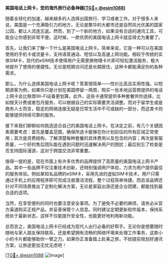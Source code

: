 **美国电话上网卡，您的海外旅行必备神器[[TG💪+ @esim1088](https://t.me/s/esim1088)]**

随着全球化的加速，越来越多的人选择出国旅行、学习或者工作。对于很多人来说，美国是一个充满吸引力的地方，无论是繁华的大都市还是自然风光优美的国家公园，都让人流连忘返。然而，到了一个新的地方，如果没有合适的通讯工具，可能会让你感到非常不便。这时候，一款优质的美国电话上网卡就显得尤为重要了。

首先，让我们来了解一下什么是美国电话上网卡。简单来说，它是一种可以在美国使用的手机卡或流量卡，支持语音通话、短信以及高速上网功能。相较于传统的实体SIM卡，现代的eSIM技术使得用户无需更换物理卡片即可轻松激活服务，极大地提升了使用的便捷性。无论是短期访问还是长期居住，这种卡都能满足你的各种需求。

那么，为什么选择美国电话上网卡呢？答案很简单——性价比高且实用性强。以短期游客为例，如果你只是计划在美国停留一两周，购买一张本地运营商提供的电话上网卡会比租借Wi-Fi设备更划算。此外，这些卡通常提供多种套餐供你选择，比如按天计费或者包月服务，可以根据自己的实际需要灵活调整。而对于留学生或是商务人士而言，稳定的网络连接无疑是日常生活中不可或缺的一部分，而这类卡则能够提供持续可靠的服务。

接下来我们聊聊如何挑选适合自己的美国电话上网卡。在决定之前，有几个关键因素需要考虑：首先是覆盖范围，确保所选卡能够在你计划前往的所有区域正常使用；其次是资费结构，了解清楚每种套餐的具体费用以及包含的内容；再次是客服质量，一个好的售后团队能在遇到问题时迅速解决用户的困扰；最后别忘了检查是否支持国际漫游，这对于跨国交流非常重要。

值得一提的是，现在市面上有许多优秀的品牌提供了高质量的美国电话上网卡产品。其中一些品牌不仅注重技术创新，还特别强调用户体验，力求为用户提供最佳的服务体验。例如某知名品牌的eSIM卡，采用先进的虚拟SIM卡技术，用户只需通过手机上的应用程序即可完成注册激活流程，整个过程简单快捷。而且该品牌还针对不同场景推出了定制化解决方案，无论是家庭出游还是企业团建，都能找到最合适的选项。

当然，在享受便利的同时也要注意安全事项。为了避免不必要的麻烦，请务必从官方渠道购买正规产品，并妥善保管个人信息。同时建议定期更新软件版本，保持系统处于最新状态，这样不仅能提升安全性，也能更好地利用新功能。

总而言之，美国电话上网卡已经成为现代人出行必备的好帮手。无论你是想要随时随地与家人朋友保持联系，还是希望拥有流畅的网络环境来处理工作事务，这款小小的卡片都能够助你一臂之力。如果你正准备踏上赴美之旅，不妨提前规划好通讯方案，让旅途更加无忧无虑吧！

[[TG💪+ @esim1088](https://t.me/s/esim1088) ![Image](https://i.postimg.cc/4NQfJmqS/Snipaste-2025-05-13-00-14-12.png)]